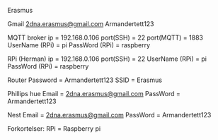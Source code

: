 Erasmus

Gmail
2dna.erasmus@gmail.com
Armandertett123

MQTT broker
ip = 192.168.0.106
port(SSH) = 22
port(MQTT) = 1883
UserName (RPi) = pi
PassWord (RPi) = raspberry

RPi (Herman)
ip = 192.168.0.106
port(SSH) = 22
UserName (RPi) = pi
PassWord (RPi) = raspberry

Router
Password = Armandertett123
SSID = Erasmus

Phillips hue
Email = 2dna.erasmus@gmail.com
PassWord = Armandertett123

Nest
Email = 2dna.erasmus@gmail.com
PassWord = Armandertett123


Forkortelser:
RPi = Raspberry pi